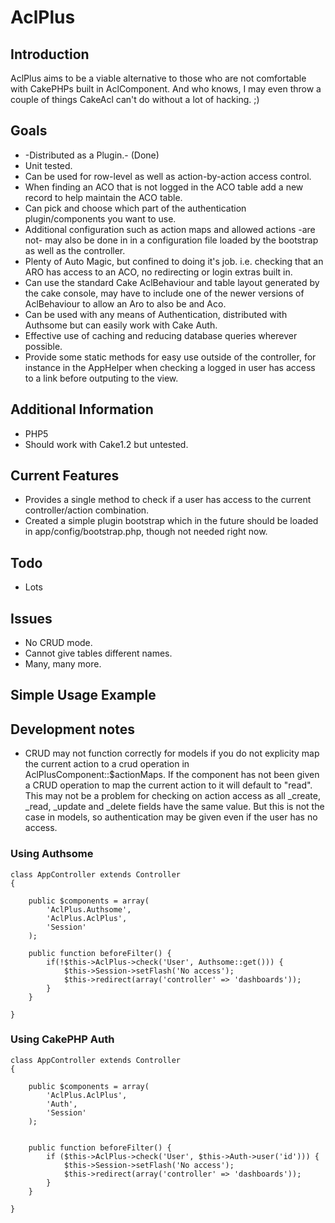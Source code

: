 # AclPlus

## Introduction
AclPlus aims to be a viable alternative to those who are not comfortable with
CakePHPs built in AclComponent. And who knows, I may even throw a couple of things
CakeAcl can't do without a lot of hacking. ;)

## Goals
 * -Distributed as a Plugin.- (Done)
 * Unit tested.
 * Can be used for row-level as well as action-by-action access control.
 * When finding an ACO that is not logged in the ACO table add a new record to help
   maintain the ACO table.
 * Can pick and choose which part of the authentication plugin/components you want to use.
 * Additional configuration such as action maps and allowed actions -are not- may also be done in
   in a configuration file loaded by the bootstrap as well as the controller.
 * Plenty of Auto Magic, but confined to doing it's job. i.e. checking that an ARO
   has access to an ACO, no redirecting or login extras built in.
 * Can use the standard Cake AclBehaviour and table layout generated by the cake console, may
   have to include one of the newer versions of AclBehaviour to allow an Aro to also be
   and Aco.
 * Can be used with any means of Authentication, distributed with Authsome but can easily work
   with Cake Auth.
 * Effective use of caching and reducing database queries wherever possible.
 * Provide some static methods for easy use outside of the controller, for instance
   in the AppHelper when checking a logged in user has access to a link before outputing
   to the view.

## Additional Information
 * PHP5
 * Should work with Cake1.2 but untested.

## Current Features
 * Provides a single method to check if a user has access to the current controller/action combination.
 * Created a simple plugin bootstrap which in the future should be loaded in app/config/bootstrap.php,
   though not needed right now.

## Todo
 * Lots

## Issues
 * No CRUD mode.
 * Cannot give tables different names.
 * Many, many more.

## Simple Usage Example

## Development notes
 * CRUD may not function correctly for models if you do not explicity map the current action to a crud
   operation in AclPlusComponent::$actionMaps. If the component has not been given a CRUD operation
   to map the current action to it will default to "read". This may not be a problem for checking
   on action access as all _create, _read, _update and _delete fields have the same value. But this is
   not the case in models, so authentication may be given even if the user has no access.

### Using Authsome

    class AppController extends Controller
    {

        public $components = array(
            'AclPlus.Authsome',
            'AclPlus.AclPlus',
            'Session'
        );

        public function beforeFilter() {
            if(!$this->AclPlus->check('User', Authsome::get())) {
                $this->Session->setFlash('No access');
                $this->redirect(array('controller' => 'dashboards'));
            }
        }

    }

### Using CakePHP Auth

    class AppController extends Controller
    {

        public $components = array(
            'AclPlus.AclPlus',
            'Auth',
            'Session'
        );


        public function beforeFilter() {
            if ($this->AclPlus->check('User', $this->Auth->user('id'))) {
                $this->Session->setFlash('No access');
                $this->redirect(array('controller' => 'dashboards'));
            }
        }

    }